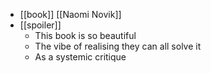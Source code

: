 - [[book]] [[Naomi Novik]]
- [[spoiler]]
	- This book is so beautiful
	- The vibe of realising they can all solve it
	- As a systemic critique